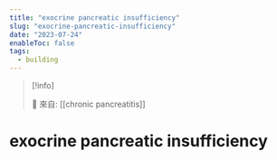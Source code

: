```yaml
---
title: "exocrine pancreatic insufficiency"
slug: "exocrine-pancreatic-insufficiency"
date: "2023-07-24"
enableToc: false
tags:
  - building
---
```


> [!info]
>
> 🌱 來自: [[chronic pancreatitis]]

# exocrine pancreatic insufficiency


